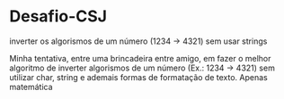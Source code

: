# Desafio-CSJ
inverter os algorismos de um número (1234 -> 4321) sem usar strings

Minha tentativa, entre uma brincadeira entre amigo, em fazer o melhor algoritmo de inverter algorismos de um número (Ex.: 1234 -> 4321) sem utilizar char, string e ademais formas de formatação de texto. Apenas matemática
